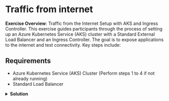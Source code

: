 # Traffic from internet

**Exercise Overview**: Traffic from the Internet Setup with AKS and Ingress Controller. This exercise guides participants through the process of setting up an Azure Kubernetes Service (AKS) cluster with a Standard External Load Balancer and an Ingress Controller. The goal is to expose applications to the internet and test connectivity. Key steps include:

## Requirements

* Azure Kubernetes Service (AKS) Cluster (Perform steps 1 to 4 if not already running)
* Standard Load Balancer

<details>
<summary><b>Solution</b></summary>
<p>

### 1. Create Resource Group

Creates an Azure Resource Group for organizing and managing resources.

```bash
az group create --location westeurope --resource-group demo-weu-rg
```

### 2. Create SSH RSA Keys

Generates SSH RSA keys for secure communication.

```bash
ssh-keygen -t rsa
```

### 3. Create Azure Kubernetes Service

**NOTE**: Replace placeholders in `--subscription`, `--service-principal`, and `--client-secret` with actual values.

Deploys an AKS cluster with specified configurations.

```bash
az aks create \
  --location westeurope \
  --subscription <Your-Subscription-ID> \
  --resource-group demo-weu-rg \
  --name <Your-AKS-Cluster-Name> \
  --ssh-key-value $HOME/.ssh/id_rsa.pub \
  --network-plugin kubenet \
  --load-balancer-sku standard \
  --outbound-type loadBalancer \
  --node-vm-size Standard_B2s \
  --node-count 1 \
  --tags 'ENV=Demo' 'OWNER=Corporation Inc.'
```

### 4. Get Kubeconfig

Retrieves and merges the AKS cluster's kubeconfig into the local environment.

```bash
az aks get-credentials \
  --resource-group demo-weu-rg \
  --name <Your-AKS-Cluster-Name> \
  --admin
```

### 5. Create an Ingress Controller

Sets up an Ingress Controller using Helm charts, ensuring proper configuration for Linux nodes and Azure Load Balancer health checks.

```bash
helm repo add ingress-nginx https://kubernetes.github.io/ingress-nginx
helm repo update

helm upgrade --install ingress-nginx ingress-nginx/ingress-nginx \
  --version 4.11.5 \
  --namespace ingress-nginx \
  --create-namespace \
  --set controller.replicaCount=1 \
  --set controller.nodeSelector."kubernetes\.io/os"=linux \
  --set controller.admissionWebhooks.patch.nodeSelector."kubernetes\.io/os"=linux \
  --set controller.service.annotations."service\.beta\.kubernetes\.io/azure-load-balancer-health-probe-request-path"=/healthz
```

### 6. Check the Load Balancer Service

Monitors the Ingress Controller service to ensure successful deployment and obtain relevant details.

```bash
kubectl get services --namespace ingress-nginx -o wide -w ingress-nginx-controller
```

### 6. Deploy Application

Deploys a sample application on the AKS cluster with associated services and ingress resources.

```bash
kubectl apply -f files/deployment.yaml
kubectl apply -f files/service.yaml
kubectl apply -f files/ingress.yaml
```

## Testing

### 1. Open URL from Web Browser

1. <http://IP-FROM-OUR-INGRESS/>
2. <http://IP-FROM-OUR-INGRESS/hello-world-two>
3. <http://IP-FROM-OUR-INGRESS/static>

## Clean Up

### 1. Remove all resources

Deletes the resource group and associated resources.

```bash
az group delete -n demo-weu-rg --yes --no-wait
```

</p>
</details>
